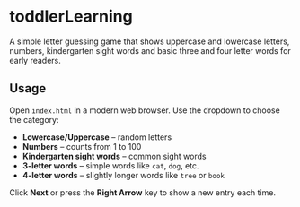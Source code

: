 # toddlerLearning
A simple letter guessing game that shows uppercase and lowercase letters, numbers, kindergarten sight words and basic three and four letter words for early readers.

## Usage

Open `index.html` in a modern web browser. Use the dropdown to choose the category:

- **Lowercase/Uppercase** – random letters
- **Numbers** – counts from 1 to 100
- **Kindergarten sight words** – common sight words
- **3-letter words** – simple words like `cat`, `dog`, etc.
- **4-letter words** – slightly longer words like `tree` or `book`

Click **Next** or press the **Right Arrow** key to show a new entry each time.

